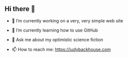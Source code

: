 ## Hi there 👋

<!--
**judyback/judyback** is a ✨ _special_ ✨ repository because its `README.md` (this file) appears on your GitHub profile.
Here are some ideas to get you started:
**- 👯 I’m looking to collaborate on ...
**- 🤔 I’m looking for help with ...
**- 😄 Pronouns: e/er
**- ⚡ Fun fact: 
-->

- 🔭 I’m currently working on a very, very simple web site
- 🌱 I’m currently learning how to use GitHub

- 💬 Ask me about my optimistic science fiction
- 📫 How to reach me: https://judybackhouse.com

